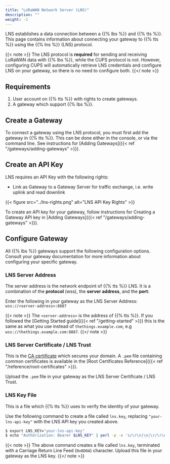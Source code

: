 ```yaml
---
title: "LoRaWAN Network Server (LNS)"
description: ""
weight: -1
---
```


LNS establishes a data connection between a {{% lbs %}} and {{% tts %}}. This page contains information about connecting your gateway to {{% tts %}} using the {{% lns %}} (LNS) protocol.

<!--more-->

{{< note >}} The LNS protocol is **required** for sending and receiving LoRaWAN data with {{% lbs %}}, while the CUPS protocol is not. However, configuring CUPS will automatically retrieve LNS credentials and configure LNS on your gateway, so there is no need to configure both. {{</ note >}}

## Requirements

1. User account on {{% tts %}} with rights to create gateways.
2. A gateway which support {{% lbs %}}.

## Create a Gateway

To connect a gateway using the LNS protocol, you must first add the gateway in {{% tts %}}. This can be done either in the console, or via the command line. See instructions for [Adding Gateways]({{< ref "/gateways/adding-gateways" >}}). 

## Create an API Key

LNS requires an API Key with the following rights:

- Link as Gateway to a Gateway Server for traffic exchange, i.e. write uplink and read downlink

{{< figure src="../lns-rights.png" alt="LNS API Key Rights" >}}

To create an API key for your gateway, follow instructions for Creating a Gateway API key in [Adding Gateways]({{< ref "/gateways/adding-gateways" >}}).

## Configure Gateway

All {{% lbs %}} gateways support the following configuration options. Consult your gateway documentation for more information about configuring your specific gateway. 

### LNS Server Address

The server address is the network endpoint of {{% tts %}} LNS. It is a combination of the **protocol** (wss), the **server address**, and the **port**:

Enter the following in your gateway as the LNS Server Address: `wss://<server-address>:8887`

{{< note >}} The `<server-address>` is the address of {{% tts %}}. If you followed the [Getting Started guide]({{< ref "/getting-started" >}}) this is the same as what you use instead of `thethings.example.com`, e.g `wss://thethings.example.com:8887`. {{</ note >}}

### LNS Server Certificate / LNS Trust

This is the [CA certificate](https://en.wikipedia.org/wiki/Certificate_authority) which secures your domain. A `.pem` file containing common certificates is available in the [Root Certificates Reference]({{< ref "/reference/root-certificates" >}}).

Upload the `.pem` file in your gateway as the LNS Server Certificate / LNS Trust.

### LNS Key File

This is a file which {{% tts %}} uses to verify the identity of your gateway.

Use the following command to create a file called `lns.key`, replacing `"your-lns-api-key"` with the LNS API key you created above.

```bash
$ export LNS_KEY="your-lns-api-key"
$ echo "Authorization: Bearer $LNS_KEY" | perl -p -e 's/\r\n|\n|\r/\r\n/g'  > lns.key
```

{{< note >}} The above command creates a file called `lns.key`, terminated with a Carriage Return Line Feed (`0x0D0A`) character. Upload this file in your gateway as the LNS key. {{</ note >}}
